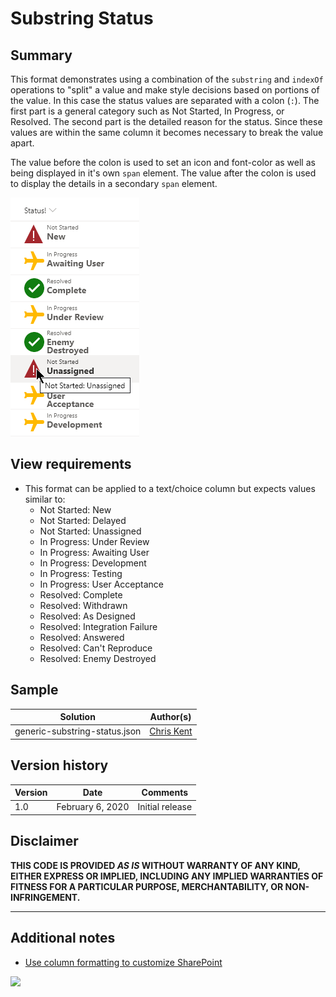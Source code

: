 # Substring Status

## Summary
This format demonstrates using a combination of the `substring` and `indexOf` operations to "split" a value and make style decisions based on portions of the value. In this case the status values are separated with a colon (`:`). The first part is a general category such as Not Started, In Progress, or Resolved. The second part is the detailed reason for the status. Since these values are within the same column it becomes necessary to break the value apart.

The value before the colon is used to set an icon and font-color as well as being displayed in it's own `span` element. The value after the colon is used to display the details in a secondary `span` element.

![screenshot of the sample](./assets/screenshot.png)

## View requirements
- This format can be applied to a text/choice column but expects values similar to:
  - Not Started: New
  - Not Started: Delayed
  - Not Started: Unassigned
  - In Progress: Under Review
  - In Progress: Awaiting User
  - In Progress: Development
  - In Progress: Testing
  - In Progress: User Acceptance
  - Resolved: Complete
  - Resolved: Withdrawn
  - Resolved: As Designed
  - Resolved: Integration Failure
  - Resolved: Answered
  - Resolved: Can't Reproduce
  - Resolved: Enemy Destroyed

## Sample

Solution|Author(s)
--------|---------
generic-substring-status.json | [Chris Kent](https://twitter.com/thechriskent)

## Version history

Version|Date|Comments
-------|----|--------
1.0|February 6, 2020|Initial release

## Disclaimer
**THIS CODE IS PROVIDED *AS IS* WITHOUT WARRANTY OF ANY KIND, EITHER EXPRESS OR IMPLIED, INCLUDING ANY IMPLIED WARRANTIES OF FITNESS FOR A PARTICULAR PURPOSE, MERCHANTABILITY, OR NON-INFRINGEMENT.**

---

## Additional notes

- [Use column formatting to customize SharePoint](https://docs.microsoft.com/en-us/sharepoint/dev/declarative-customization/column-formatting#me)

<img src="https://pnptelemetry.azurewebsites.net/sp-dev-list-formatting/column-samples/generic-substring-status" />